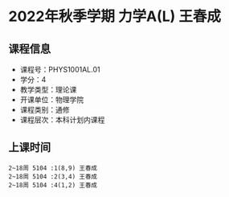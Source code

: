 # 2022年秋季学期 力学A(L) 王春成






## 课程信息

- 课程号：PHYS1001AL.01
- 学分：4
- 教学类型：理论课
- 开课单位：物理学院
- 课程类别：通修
- 课程层次：本科计划内课程

## 上课时间

```
2~18周 5104 :1(8,9) 王春成
2~18周 5104 :2(3,4) 王春成
2~18周 5104 :4(1,2) 王春成
```


